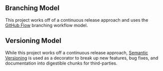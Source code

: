 ## Branching Model

This project works off of a continuous release approach and uses the
[GitHub Flow](https://guides.github.com/introduction/flow/) branching workflow model.

## Versioning Model

While this project works off a continuous release approach,
[Semantic Versioning](http://semver.org/) is used as a decorator to break up new features, bug
fixes, and documentation into digestible chunks for third-parties.
